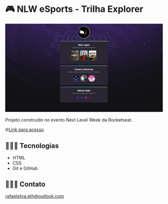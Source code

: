 # 🎮 NLW eSports - Trilha Explorer

![preview](./.github/Preview.png)

Projeto construído no evento Next 
Level Week da Rocketseat.



🌐[Link para acesso](https://rafaelsilvaeth.github.io/NLW-Rocketseat/)



## 👨🏻‍💻 Tecnologias 

- HTML
- CSS
- Git e GitHub

## 👨🏻‍💻  Contato

rafaelsilva.eth@outlook.com

